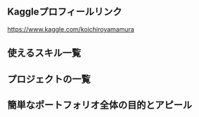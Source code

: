 ## Kaggleプロフィールリンク<br>
https://www.kaggle.com/koichiroyamamura<br>
## 使えるスキル一覧<br>
## プロジェクトの一覧<br>
## 簡単なポートフォリオ全体の目的とアピール<br>
